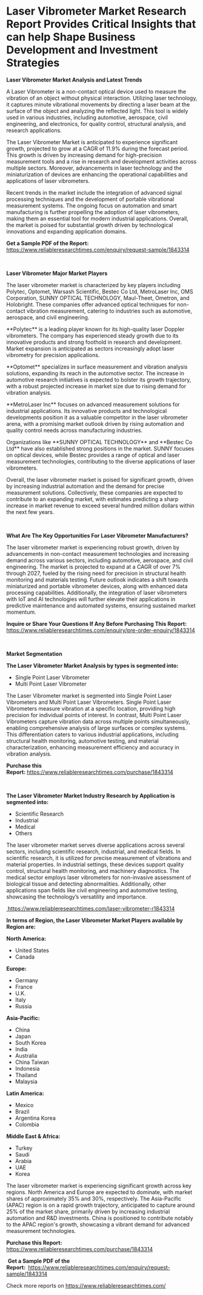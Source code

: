 <p><h1>Laser Vibrometer Market Research Report Provides Critical Insights that can help Shape Business Development and Investment Strategies</h1></p><p><strong>Laser Vibrometer Market Analysis and Latest Trends</strong></p>
<p><p>A Laser Vibrometer is a non-contact optical device used to measure the vibration of an object without physical interaction. Utilizing laser technology, it captures minute vibrational movements by directing a laser beam at the surface of the object and analyzing the reflected light. This tool is widely used in various industries, including automotive, aerospace, civil engineering, and electronics, for quality control, structural analysis, and research applications.</p><p>The Laser Vibrometer Market is anticipated to experience significant growth, projected to grow at a CAGR of 11.9% during the forecast period. This growth is driven by increasing demand for high-precision measurement tools and a rise in research and development activities across multiple sectors. Moreover, advancements in laser technology and the miniaturization of devices are enhancing the operational capabilities and applications of laser vibrometers. </p><p>Recent trends in the market include the integration of advanced signal processing techniques and the development of portable vibrational measurement systems. The ongoing focus on automation and smart manufacturing is further propelling the adoption of laser vibrometers, making them an essential tool for modern industrial applications. Overall, the market is poised for substantial growth driven by technological innovations and expanding application domains.</p></p>
<p><strong>Get a Sample PDF of the Report:&nbsp;</strong> <a href="https://www.reliableresearchtimes.com/enquiry/request-sample/1843314?utm_campaign=2275&utm_medium=2&utm_source=Github&utm_content=ia&utm_term=11042025&utm_id=laser-vibrometer">https://www.reliableresearchtimes.com/enquiry/request-sample/1843314</a></p>
<p>&nbsp;</p>
<p><strong>Laser Vibrometer Major Market Players</strong></p>
<p><p>The laser vibrometer market is characterized by key players including Polytec, Optomet, Warsash Scientific, Bestec Co Ltd, MetroLaser Inc, OMS Corporation, SUNNY OPTICAL TECHNOLOGY, Maul-Theet, Ometron, and Holobright. These companies offer advanced optical techniques for non-contact vibration measurement, catering to industries such as automotive, aerospace, and civil engineering.</p><p>**Polytec** is a leading player known for its high-quality laser Doppler vibrometers. The company has experienced steady growth due to its innovative products and strong foothold in research and development. Market expansion is anticipated as sectors increasingly adopt laser vibrometry for precision applications.</p><p>**Optomet** specializes in surface measurement and vibration analysis solutions, expanding its reach in the automotive sector. The increase in automotive research initiatives is expected to bolster its growth trajectory, with a robust projected increase in market size due to rising demand for vibration analysis.</p><p>**MetroLaser Inc** focuses on advanced measurement solutions for industrial applications. Its innovative products and technological developments position it as a valuable competitor in the laser vibrometer arena, with a promising market outlook driven by rising automation and quality control needs across manufacturing industries.</p><p>Organizations like **SUNNY OPTICAL TECHNOLOGY** and **Bestec Co Ltd** have also established strong positions in the market. SUNNY focuses on optical devices, while Bestec provides a range of optical and laser measurement technologies, contributing to the diverse applications of laser vibrometers.</p><p>Overall, the laser vibrometer market is poised for significant growth, driven by increasing industrial automation and the demand for precise measurement solutions. Collectively, these companies are expected to contribute to an expanding market, with estimates predicting a sharp increase in market revenue to exceed several hundred million dollars within the next few years.</p></p>
<p>&nbsp;</p>
<p><strong>What Are The Key Opportunities For Laser Vibrometer Manufacturers?</strong></p>
<p><p>The laser vibrometer market is experiencing robust growth, driven by advancements in non-contact measurement technologies and increasing demand across various sectors, including automotive, aerospace, and civil engineering. The market is projected to expand at a CAGR of over 7% through 2027, fueled by the rising need for precision in structural health monitoring and materials testing. Future outlook indicates a shift towards miniaturized and portable vibrometer devices, along with enhanced data processing capabilities. Additionally, the integration of laser vibrometers with IoT and AI technologies will further elevate their applications in predictive maintenance and automated systems, ensuring sustained market momentum.</p></p>
<p><strong>Inquire or Share Your Questions If Any Before Purchasing This Report:</strong> <a href="https://www.reliableresearchtimes.com/enquiry/pre-order-enquiry/1843314?utm_campaign=2275&utm_medium=2&utm_source=Github&utm_content=ia&utm_term=11042025&utm_id=laser-vibrometer">https://www.reliableresearchtimes.com/enquiry/pre-order-enquiry/1843314</a></p>
<p>&nbsp;</p>
<p><strong>Market Segmentation</strong></p>
<p><strong>The Laser Vibrometer Market Analysis by types is segmented into:</strong></p>
<p><ul><li>Single Point Laser Vibrometer</li><li>Multi Point Laser Vibrometer</li></ul></p>
<p><p>The Laser Vibrometer market is segmented into Single Point Laser Vibrometers and Multi Point Laser Vibrometers. Single Point Laser Vibrometers measure vibration at a specific location, providing high precision for individual points of interest. In contrast, Multi Point Laser Vibrometers capture vibration data across multiple points simultaneously, enabling comprehensive analysis of large surfaces or complex systems. This differentiation caters to various industrial applications, including structural health monitoring, automotive testing, and material characterization, enhancing measurement efficiency and accuracy in vibration analysis.</p></p>
<p><strong>Purchase this Report:&nbsp;</strong><a href="https://www.reliableresearchtimes.com/purchase/1843314?utm_campaign=2275&utm_medium=2&utm_source=Github&utm_content=ia&utm_term=11042025&utm_id=laser-vibrometer">https://www.reliableresearchtimes.com/purchase/1843314</a></p>
<p>&nbsp;</p>
<p><strong>The Laser Vibrometer Market Industry Research by Application is segmented into:</strong></p>
<p><ul><li>Scientific Research</li><li>Industrial</li><li>Medical</li><li>Others</li></ul></p>
<p><p>The laser vibrometer market serves diverse applications across several sectors, including scientific research, industrial, and medical fields. In scientific research, it is utilized for precise measurement of vibrations and material properties. In industrial settings, these devices support quality control, structural health monitoring, and machinery diagnostics. The medical sector employs laser vibrometers for non-invasive assessment of biological tissue and detecting abnormalities. Additionally, other applications span fields like civil engineering and automotive testing, showcasing the technology’s versatility and importance.</p></p>
<p><a href="https://www.reliableresearchtimes.com/laser-vibrometer-r1843314?utm_campaign=2275&utm_medium=2&utm_source=Github&utm_content=ia&utm_term=11042025&utm_id=laser-vibrometer">&nbsp;https://www.reliableresearchtimes.com/laser-vibrometer-r1843314</a></p>
<p><strong>In terms of Region, the Laser Vibrometer Market Players available by Region are:</strong></p>
<p>
    <p> <strong> North America: </strong>
        <ul>
            <li>United States</li>
            <li>Canada</li>
        </ul>
        </p> 
    <p> <strong> Europe: </strong>
        <ul>
            <li>Germany</li>
            <li>France</li>
            <li>U.K.</li>
            <li>Italy</li>
            <li>Russia</li>
        </ul>
        </p> 
    <p> <strong> Asia-Pacific: </strong>
        <ul>
            <li>China</li>
            <li>Japan</li>
            <li>South Korea</li>
            <li>India</li>
            <li>Australia</li>
            <li>China Taiwan</li>
            <li>Indonesia</li>
            <li>Thailand</li>
            <li>Malaysia</li>
        </ul>
        </p> 
    <p> <strong> Latin America: </strong>
        <ul>
            <li>Mexico</li>
            <li>Brazil</li>
            <li>Argentina Korea</li>
            <li>Colombia</li>
        </ul>
        </p> 
    <p> <strong> Middle East & Africa: </strong>
        <ul>
            <li>Turkey</li>
            <li>Saudi</li>
            <li>Arabia</li>
            <li>UAE</li>
            <li>Korea</li>
        </ul>
    </p>
    </p>
<p><p>The laser vibrometer market is experiencing significant growth across key regions. North America and Europe are expected to dominate, with market shares of approximately 35% and 30%, respectively. The Asia-Pacific (APAC) region is on a rapid growth trajectory, anticipated to capture around 25% of the market share, primarily driven by increasing industrial automation and R&D investments. China is positioned to contribute notably to the APAC region's growth, showcasing a vibrant demand for advanced measurement technologies.</p></p>
<p><strong>Purchase this Report: </strong><a href="https://www.reliableresearchtimes.com/purchase/1843314?utm_campaign=2275&utm_medium=2&utm_source=Github&utm_content=ia&utm_term=11042025&utm_id=laser-vibrometer">https://www.reliableresearchtimes.com/purchase/1843314</a></p>
<p>&nbsp;<strong>Get a Sample PDF of the Report:&nbsp;&nbsp;</strong><a href="https://www.reliableresearchtimes.com/enquiry/request-sample/1843314?utm_campaign=2275&utm_medium=2&utm_source=Github&utm_content=ia&utm_term=11042025&utm_id=laser-vibrometer">https://www.reliableresearchtimes.com/enquiry/request-sample/1843314</a></p>
<p><strong></strong></p>
<p>Check more reports on <a href="https://www.reliableresearchtimes.com/?utm_campaign=2275&utm_medium=2&utm_source=Github&utm_content=ia&utm_term=11042025&utm_id=laser-vibrometer">https://www.reliableresearchtimes.com/</a></p>